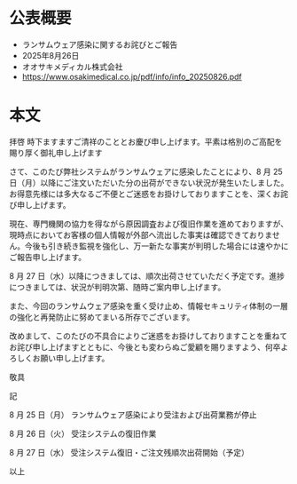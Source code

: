# 公表概要
- ランサムウェア感染に関するお詫びとご報告
- 2025年8月26日
- オオサキメディカル株式会社
- https://www.osakimedical.co.jp/pdf/info/info_20250826.pdf

# 本文
拝啓 時下ますますご清祥のこととお慶び申し上げます。平素は格別のご高配を賜り厚く御礼申し上げます

さて、このたび弊社システムがランサムウェアに感染したことにより、8 月 25 日（月）以降にご注文いただいた分の出荷ができない状況が発生いたしました。お得意先様には多大なるご不便とご迷惑をお掛けしておりますことを、深くお詫び申し上げます。

現在、専門機関の協力を得ながら原因調査および復旧作業を進めておりますが、現時点においてお客様の個人情報が外部へ流出した事実は確認できておりません。今後も引き続き監視を強化し、万一新たな事実が判明した場合には速やかにご報告申し上げます。

8 月 27 日（水）以降につきましては、順次出荷させていただく予定です。進捗につきましては、状況が判明次第、随時ご案内申し上げます。

また、今回のランサムウェア感染を重く受け止め、情報セキュリティ体制の一層の強化と再発防止に努めてまいる所存でございます。

改めまして、このたびの不具合によりご迷惑をお掛けしておりますことを重ねてお詫び申し上げますとともに、今後とも変わらぬご愛顧を賜りますよう、何卒よろしくお願い申し上げます。

敬具

記

8 月 25 日（月） ランサムウェア感染により受注および出荷業務が停止

8 月 26 日（火） 受注システムの復旧作業

8 月 27 日（水） 受注システム復旧・ご注文残順次出荷開始（予定）

以上
